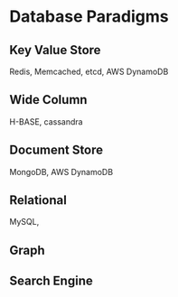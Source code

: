 # Database Paradigms

## Key Value Store

Redis, Memcached, etcd, AWS DynamoDB

## Wide Column

H-BASE, cassandra

## Document Store

MongoDB, AWS DynamoDB

## Relational

MySQL,

## Graph

## Search Engine